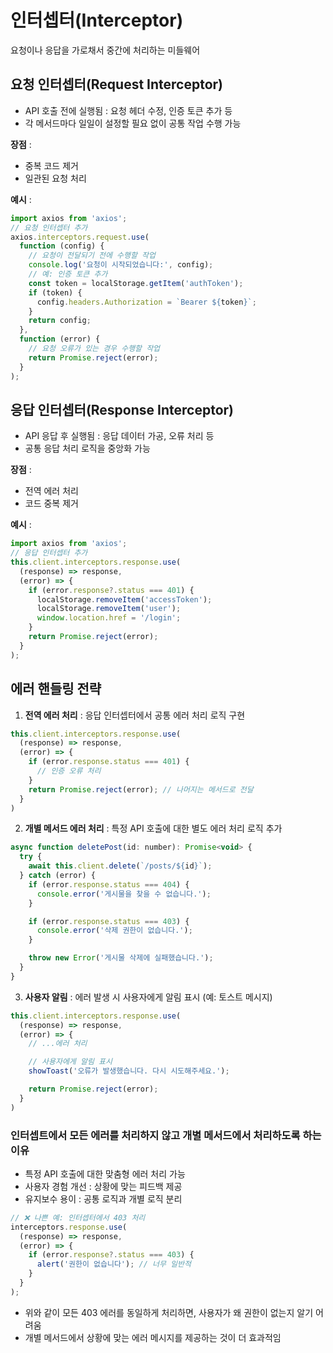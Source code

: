 # 인터셉터(Interceptor)
요청이나 응답을 가로채서 중간에 처리하는 미들웨어

## 요청 인터셉터(Request Interceptor)
- API 호출 전에 실행됨 : 요청 헤더 수정, 인증 토큰 추가 등
- 각 메서드마다 일일이 설정할 필요 없이 공통 작업 수행 가능

**장점** :
- 중복 코드 제거
- 일관된 요청 처리

**예시** :
```javascript
import axios from 'axios';
// 요청 인터셉터 추가
axios.interceptors.request.use(
  function (config) {
    // 요청이 전달되기 전에 수행할 작업
    console.log('요청이 시작되었습니다:', config);
    // 예: 인증 토큰 추가
    const token = localStorage.getItem('authToken');
    if (token) {
      config.headers.Authorization = `Bearer ${token}`;
    }
    return config;
  },
  function (error) {
    // 요청 오류가 있는 경우 수행할 작업
    return Promise.reject(error);
  }
);
```

## 응답 인터셉터(Response Interceptor)
- API 응답 후 실행됨 : 응답 데이터 가공, 오류 처리 등
- 공통 응답 처리 로직을 중앙화 가능

**장점** :
- 전역 에러 처리
- 코드 중복 제거

**예시** :
```javascript
import axios from 'axios';
// 응답 인터셉터 추가
this.client.interceptors.response.use(
  (response) => response,
  (error) => {
    if (error.response?.status === 401) {
      localStorage.removeItem('accessToken');
      localStorage.removeItem('user');
      window.location.href = '/login';
    }
    return Promise.reject(error);
  }
);
```

## 에러 핸들링 전략

1. **전역 에러 처리** : 응답 인터셉터에서 공통 에러 처리 로직 구현
  ```javascript
  this.client.interceptors.response.use(
    (response) => response,
    (error) => {
      if (error.response.status === 401) {
        // 인증 오류 처리
      }
      return Promise.reject(error); // 나머지는 메서드로 전달
    }
  )
  ```
2. **개별 메서드 에러 처리** : 특정 API 호출에 대한 별도 에러 처리 로직 추가
  ```javascript
  async function deletePost(id: number): Promise<void> {
    try {
      await this.client.delete(`/posts/${id}`);
    } catch (error) {
      if (error.response.status === 404) {
        console.error('게시물을 찾을 수 없습니다.');
      }

      if (error.response.status === 403) {
        console.error('삭제 권한이 없습니다.');
      }

      throw new Error('게시물 삭제에 실패했습니다.');
    }
  }
  ```
3. **사용자 알림** : 에러 발생 시 사용자에게 알림 표시 (예: 토스트 메시지)
  ```javascript
  this.client.interceptors.response.use(
    (response) => response,
    (error) => {
      // ...에러 처리

      // 사용자에게 알림 표시
      showToast('오류가 발생했습니다. 다시 시도해주세요.');

      return Promise.reject(error);
    }
  )
  ```

### 인터셉트에서 모든 에러를 처리하지 않고 개별 메서드에서 처리하도록 하는 이유
- 특정 API 호출에 대한 맞춤형 에러 처리 가능
- 사용자 경험 개선 : 상황에 맞는 피드백 제공
- 유지보수 용이 : 공통 로직과 개별 로직 분리

```javascript
// ❌ 나쁜 예: 인터셉터에서 403 처리
interceptors.response.use(
  (response) => response,
  (error) => {
    if (error.response?.status === 403) {
      alert('권한이 없습니다'); // 너무 일반적
    }
  }
);
```

- 위와 같이 모든 403 에러를 동일하게 처리하면, 사용자가 왜 권한이 없는지 알기 어려움
- 개별 메서드에서 상황에 맞는 에러 메시지를 제공하는 것이 더 효과적임